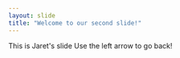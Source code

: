 ```yaml
---
layout: slide
title: "Welcome to our second slide!"
---
```

This is Jaret's slide
Use the left arrow to go back!